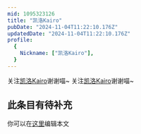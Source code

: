 ```yaml
---
mid: 1095323126
title: "凯洛Kairo"
pubDate: "2024-11-04T11:22:10.176Z"
updatedDate: "2024-11-04T11:22:10.176Z"
profile:
  {
    Nickname: ["凯洛Kairo"],
  }
---
```


关注[凯洛Kairo](https://space.bilibili.com/1095323126)谢谢喵~ 关注[凯洛Kairo](https://space.bilibili.com/1095323126)谢谢喵~

## 此条目有待补充
你可以在[这里](https://github.com/Yuhanawa/VTuber.ICU-Content/edit/master/v/凯洛Kairo/index.md)编辑本文
